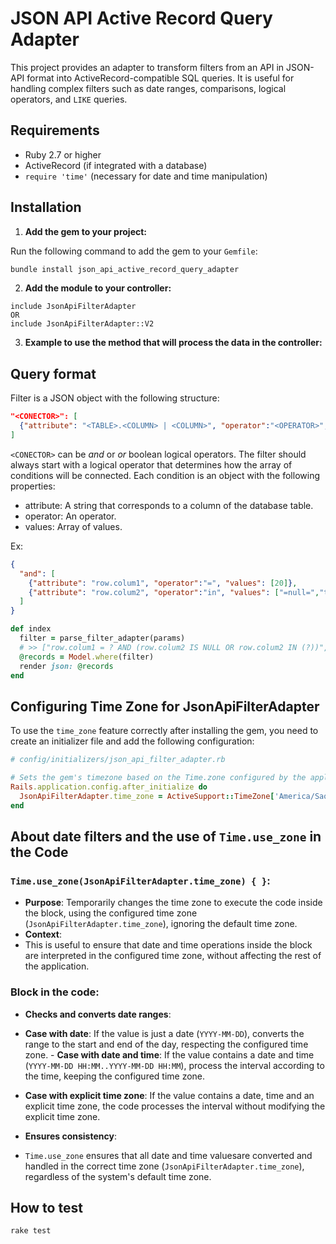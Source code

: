 # JSON API Active Record Query Adapter

This project provides an adapter to transform filters from an API in JSON-API format into ActiveRecord-compatible SQL queries. It is useful for handling complex filters such as date ranges, comparisons, logical operators, and `LIKE` queries.

## Requirements

- Ruby 2.7 or higher
- ActiveRecord (if integrated with a database)
- `require 'time'` (necessary for date and time manipulation)

## Installation

1. **Add the gem to your project:**

Run the following command to add the gem to your `Gemfile`:

```bash
bundle install json_api_active_record_query_adapter
```

2. **Add the module to your controller:**

```
include JsonApiFilterAdapter
OR
include JsonApiFilterAdapter::V2
```

3. **Example to use the method that will process the data in the controller:**

## Query format
Filter is a JSON object with the following structure:
```json
"<CONECTOR>": [
  {"attribute": "<TABLE>.<COLUMN> | <COLUMN>", "operator":"<OPERATOR>", "values": ["<SOME_VALUES>"]}
]
```
`<CONECTOR>` can be _and_ or _or_ boolean logical operators. The filter should always start with a logical operator that determines how the array of conditions will be connected. Each condition is an object with the following properties:
  - attribute: A string that corresponds to a column of the database table.
  - operator: An operator.
  - values: Array of values.

Ex:
```json
{
  "and": [
    {"attribute": "row.colum1", "operator":"=", "values": [20]},
    {"attribute": "row.colum2", "operator":"in", "values": ["=null=","teste"]}
  ]
}
```

``` ruby
def index
  filter = parse_filter_adapter(params)
  # >> ["row.colum1 = ? AND (row.colum2 IS NULL OR row.colum2 IN (?))", [20], ["teste"]]
  @records = Model.where(filter)
  render json: @records
end
```
## Configuring Time Zone for JsonApiFilterAdapter

To use the `time_zone` feature correctly after installing the gem, you need to create an initializer file and add the following configuration:

```ruby
# config/initializers/json_api_filter_adapter.rb

# Sets the gem's timezone based on the Time.zone configured by the application
Rails.application.config.after_initialize do
  JsonApiFilterAdapter.time_zone = ActiveSupport::TimeZone['America/Sao_Paulo']
end
```

## About date filters and the use of `Time.use_zone` in the Code

### `Time.use_zone(JsonApiFilterAdapter.time_zone) { }`:
- **Purpose**: Temporarily changes the time zone to execute the code inside the block, using the configured time zone (`JsonApiFilterAdapter.time_zone`), ignoring the default time zone.
- **Context**:
- This is useful to ensure that date and time operations inside the block are interpreted in the configured time zone, without affecting the rest of the application.

### Block in the code:
- **Checks and converts date ranges**:
- **Case with date**: If the value is just a date (`YYYY-MM-DD`), converts the range to the start and end of the day, respecting the configured time zone. - **Case with date and time**: If the value contains a date and time (`YYYY-MM-DD HH:MM..YYYY-MM-DD HH:MM`), process the interval according to the time, keeping the configured time zone.
- **Case with explicit time zone**: If the value contains a date, time and an explicit time zone, the code processes the interval without modifying the explicit time zone.

- **Ensures consistency**:
- `Time.use_zone` ensures that all date and time values ​​are converted and handled in the correct time zone (`JsonApiFilterAdapter.time_zone`), regardless of the system's default time zone.



## How to test

```
rake test
```